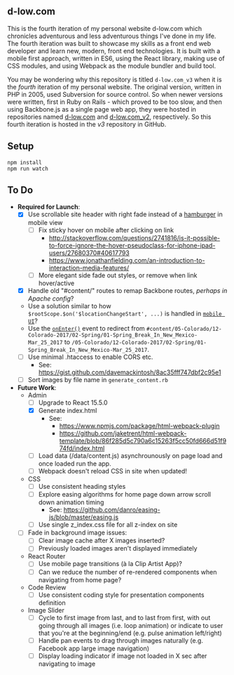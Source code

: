 d-low.com 
---
 
This is the fourth iteration of my personal website d-low.com which chronicles
adventurous and less adventurous things I've done in my life. The fourth 
iteration was built to showcase my skills as a front end web developer and learn
new, modern, front end technologies. It is built with a mobile first approach, 
written in ES6, using the React library, making use of CSS modules, and using 
Webpack as the module bundler and build tool.

You may be wondering why this repository is titled `d-low.com_v3` when it is
the _fourth_ iteration of my personal website. The original version, written in
PHP in 2005, used Subversion for source control. So when newer versions were 
written, first in Ruby on Rails - which proved to be too slow, and then using
Backbone.js as a single page web app, they were hosted in repositories named
[d-low.com](https://github.com/d-low/d-low.com) and 
[d-low.com_v2](https://github.com/d-low/d-low.com_v2), respectively. So this
fourth iteration is hosted in the _v3_ repository in GitHub.
 
 
Setup
---
 
```
npm install
npm run watch 
```

To Do
---

- **Required for Launch**:
  - [x] Use scrollable site header with right fade instead of a [hamburger](https://uxplanet.org/great-alternatives-to-hamburger-menus-d4c76d9414dd) in mobile view
    - [ ] Fix sticky hover on mobile after clicking on link
      - http://stackoverflow.com/questions/2741816/is-it-possible-to-force-ignore-the-hover-pseudoclass-for-iphone-ipad-users/27680370#40617793
      - https://www.jonathanfielding.com/an-introduction-to-interaction-media-features/
    - [ ] More elegant side fade out styles, or remove when link hover/active
  - [x] Handle old "#content/" routes to remap Backbone routes, _perhaps in Apache config_?
   - Use a solution similar to how `$rootScope.$on('$locationChangeStart', ...)` is handled
     in [`mobile UI`](http://d20h79ce57am7k.cloudfront.net/fed06fe9da4f890fd3cc20be7fc4059ef472eabc/scripts/app.js)?
   - Use the [`onEnter()`](https://github.com/ReactTraining/react-router/blob/v3/docs/API.md#onenternextstate-replace-callback) event to redirect from `#content/05-Colorado/12-Colorado-2017/02-Spring/01-Spring_Break_In_New_Mexico-Mar_25_2017` to `/05-Colorado/12-Colorado-2017/02-Spring/01-Spring_Break_In_New_Mexico-Mar_25_2017`.
  - [ ] Use minimal .htaccess to enable CORS etc.
    - See: https://gist.github.com/davemackintosh/8ac35fff747dbf2c95e1
  - [ ] Sort images by file name in `generate_content.rb`
  
- **Future Work**:  
  - Admin
    - [ ] Upgrade to React 15.5.0
    - [x] Generate index.html
      - See: 
        - https://www.npmjs.com/package/html-webpack-plugin
        - https://github.com/jaketrent/html-webpack-template/blob/86f285d5c790a6c15263f5cc50fd666d51f974fd/index.html
    - [ ] Load data (/data/content.js) asynchrounously on page load and once loaded 
        run the app.
    - [ ] Webpack doesn't reload CSS in site when updated!
  - CSS
    - [ ] Use consistent heading styles 
    - [ ] Explore easing algorithms for home page down arrow scroll down animation timing
      - See: https://github.com/danro/easing-js/blob/master/easing.js
    - [ ] Use single z_index.css file for all z-index on site
  - [ ] Fade in background image issues:
    - [ ] Clear image cache after X images inserted?
    - [ ] Previously loaded images aren't displayed immediately
  - React Router
    - [ ] Use mobile page transitions (à la Clip Artist App)?
    - [ ] Can we reduce the number of re-rendered components when navigating from home page?
  - Code Review
    - [ ] Use consistent coding style for presentation components definition 
  - Image Slider
    - [ ] Cycle to first image from last, and to last from first, with out going through all images (i.e. loop animation) or indicate to user that you're at the beginning/end (e.g. pulse animation left/right)
    - [ ] Handle pan events to drag through images naturally (e.g. Facebook app large image navigation) 
    - [ ] Display loading indicator if image not loaded in X sec after navigating to image
